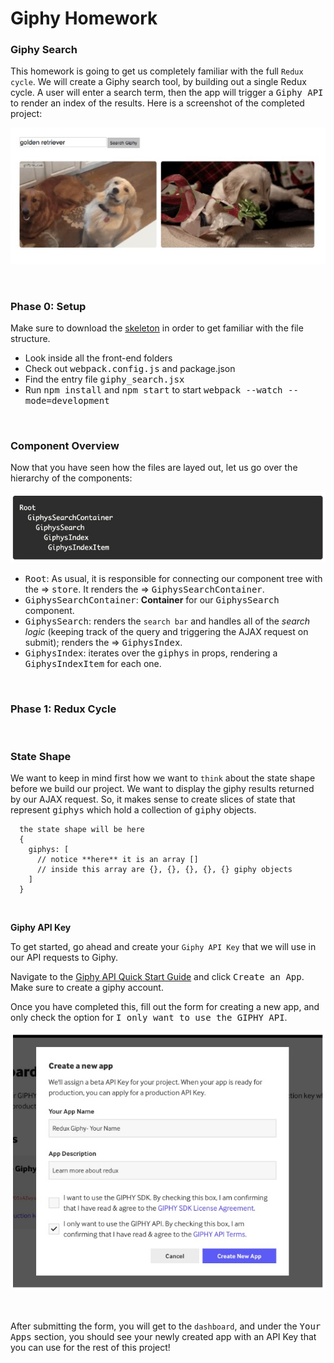 # Giphy Homework

### **Giphy Search**

This homework is going to get us completely familiar with the full `Redux cycle`. We will create a Giphy search tool, by building out a single Redux cycle. A user will enter a search term, then the app will trigger a <kbd>Giphy API</kbd> to render an index of the results. Here is a screenshot of the completed project:

![alt text](./Assets/Screen&#32;Shot&#32;2020-02-03&#32;at&#32;9.18.06&#32;AM.jpg "Completed Giphy Project Example")

&nbsp;

### **Phase 0: Setup**

Make sure to download the [skeleton](https://open.appacademy.io/learn/swe-online/react/giphy-homework) in order to get familiar with the file structure.
  * Look inside all the front-end folders
  * Check out <kbd>webpack.config.js</kbd> and <kdb>package.json</kdb>
  * Find the entry file <kbd>giphy_search.jsx</kbd>
  * Run <kbd>npm install</kbd> and <kbd>npm start</kbd> to start <kbd>webpack --watch --mode=development</kbd>

&nbsp;

### **Component Overview**

Now that you have seen how the files are layed out, let us go over the hierarchy of the components:

![alt text](Assets/Screen&#32;Shot&#32;2020-02-03&#32;at&#32;9.23.43&#32;AM.jpg "Component Hierarchy Example")

  * <kbd>Root</kbd>: As usual, it is responsible for connecting our component tree with the => <kbd>store</kbd>. It renders the => <kbd>GiphysSearchContainer</kbd>.
  * <kbd>GiphysSearchContainer</kbd>: **Container** for our <kbd>GiphysSearch</kbd> component.
  * <kbd>GiphysSearch</kbd>: renders the `search bar` and handles all of the *search logic* (keeping track of the query and triggering the AJAX request on submit); renders the => <kbd>GiphysIndex</kbd>.
  * <kbd>GiphysIndex</kbd>: iterates over the <kbd>giphys</kbd> in <kdb>props</kdb>, rendering a <kbd>GiphysIndexItem</kbd> for each one.  

&nbsp;

### **Phase 1: Redux Cycle**

&nbsp;

### **State Shape**

We want to keep in mind first how we want to `think` about the state shape before we build our project. We want to display the giphy results returned by our AJAX request. So, it makes sense to create slices of state that represent <kbd>giphys</kbd> which hold a collection of <kbd>giphy</kbd> objects.

      the state shape will be here
      {
        giphys: [
          // notice **here** it is an array []
          // inside this array are {}, {}, {}, {}, {} giphy objects
        ]
      }

&nbsp;

**Giphy API Key**

To get started, go ahead and create your `Giphy API Key` that we will use in our API requests to Giphy.

Navigate to the [Giphy API Quick Start Guide](https://developers.giphy.com/docs/api/#quick-start-guide) and click <kbd>Create an App</kbd>. Make sure to create a giphy account. 

Once you have completed this, fill out the form for creating a new app, and only check the option for <kbd>I only want to use the GIPHY API</kbd>. 

![alt text](./Assets/Screen&#32;Shot&#32;2020-02-03&#32;at&#32;10.47.17&#32;AM.jpg "Giphy Create New App Example")

&nbsp;

After submitting the form, you will get to the `dashboard`, and under the <kbd>Your Apps</kbd> section, you should see your newly created app with an API Key that you can use for the rest of this project!


